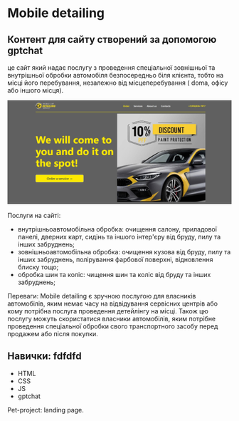 # Mobile detailing
## Контент для сайту створений за допомогою gptchat

це сайт який надає послугу з проведення спеціальної зовнішньої та внутрішньої
обробки автомобіля безпосередньо біля клієнта, тобто на місці його перебування,
незалежно від місцеперебування ( doma, офісу або іншого місця).

![картинка](/images/imageReadmi.jpg)

Послуги на сайті:

- внутрішньоавтомобільна обробка: очищення салону, приладової панелі, дверних
  карт, сидінь та іншого інтер'єру від бруду, пилу та інших забруднень;
- зовнішньоавтомобільна обробка: очищення кузова від бруду, пилу та інших
  забруднень, полірування фарбової поверхні, відновлення блиску тощо;
- обробка шин та коліс: чищення шин та коліс від бруду та інших забруднень;

Переваги: Mobile detailing є зручною послугою для власників автомобілів, яким
немає часу на відвідування сервісних центрів або кому потрібна послуга
проведення детейлінгу на місці. Також цю послугу можуть скористатися власники
автомобілів, яким потрібне проведення спеціальної обробки свого транспортного
засобу перед продажем або після покупки.

## **Навички**: fdfdfd

- HTML
- CSS
- JS
- gptchat

Pet-project: landing page.
